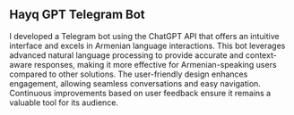 ## Hayq GPT Telegram Bot


I developed a Telegram bot using the ChatGPT API that offers an intuitive interface and excels in Armenian language interactions. This bot leverages advanced natural language processing to provide accurate and context-aware responses, making it more effective for Armenian-speaking users compared to other solutions. The user-friendly design enhances engagement, allowing seamless conversations and easy navigation. Continuous improvements based on user feedback ensure it remains a valuable tool for its audience.
